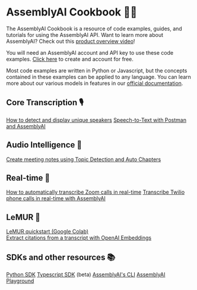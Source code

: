 # AssemblyAI Cookbook 🧑‍🍳
The AssemblyAI Cookbook is a resource of code examples, guides, and tutorials for using the AssemblyAI API. Want to learn more about AssemblyAI? Check out this [product overview video](https://youtu.be/UT1sBCuSJxE)!

You will need an AssemblyAI account and API key to use these code examples. [Click here](https://www.assemblyai.com/dashboard/signup) to create and account for free.

Most code examples are written in Python or Javascript, but the concepts contained in these examples can be applied to any language. You can learn more about our various models in features in our [official documentation](https://www.assemblyai.com/docs/).

## Core Transcription 🎙️
[How to detect and display unique speakers](core_transcription/speaker_diarization)
[Speech-to-Text with Postman and AssemblyAI](https://www.assemblyai.com/blog/speedy-code-free-speech-to-text-with-assemblyai-and-postman/)


## Audio Intelligence 🤖
[Create meeting notes using Topic Detection and Auto Chapters](audio_intelligence/meeting_notes)

## Real-time 💨
[How to automatically transcribe Zoom calls in real-time](https://www.assemblyai.com/blog/how-to-automatically-transcribe-zoom-calls/)
[Transcribe Twilio phone calls in real-time with AssemblyAI](https://www.assemblyai.com/blog/transcribe-twilio-phone-calls-in-real-time-with-assemblyai/)

## LeMUR 🐾
[LeMUR quickstart (Google Colab)](lemur/lemur-quickstart-python.ipynb)  
[Extract citations from a transcript with OpenAI Embeddings](lemur/transcript-citations.ipynb)

## SDKs and other resources 📚
[Python SDK](https://github.com/AssemblyAI/assemblyai-python-sdk)
[Typescript SDK](https://www.npmjs.com/package/assemblyai/v/2.0.0-beta) (beta)
[AssemblyAI's CLI](https://github.com/AssemblyAI/assemblyai-cli/)
[AssemblyAI Playground](https://www.assemblyai.com/playground/)
